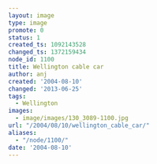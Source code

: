 ```yaml
---
layout: image
type: image
promote: 0
status: 1
created_ts: 1092143528
changed_ts: 1372159434
node_id: 1100
title: Wellington cable car
author: anj
created: '2004-08-10'
changed: '2013-06-25'
tags:
  - Wellington
images:
  - image/images/130_3089-1100.jpg
url: "/2004/08/10/wellington_cable_car/"
aliases:
  - "/node/1100/"
date: '2004-08-10'
---
```


